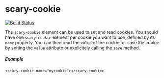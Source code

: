 # scary-cookie

[![Build Status](https://travis-ci.org/Scarygami/scary-cookie.svg?branch=master)](https://travis-ci.org/Scarygami/scary-cookie)

The `scary-cookie` element can be used to set and read cookies.
You should have one `scary-cookie` element per cookie you want to use,
defined by its `name` property.
You can then read the `value` of the cookie, or save the cookie by setting
the `value` attribute or explicitely calling the `save` method.

##### Example
    <scary-cookie name="mycookie"></scary-cookie>
